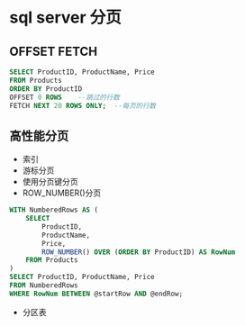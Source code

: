 
# sql server 分页

## OFFSET FETCH

```SQL
SELECT ProductID, ProductName, Price
FROM Products
ORDER BY ProductID
OFFSET 0 ROWS    --跳过的行数
FETCH NEXT 20 ROWS ONLY;  --每页的行数
```

## 高性能分页
+ 索引
+ 游标分页
+ 使用分页键分页
+ ROW_NUMBER()分页
```sql
WITH NumberedRows AS (
    SELECT
        ProductID,
        ProductName,
        Price,
        ROW_NUMBER() OVER (ORDER BY ProductID) AS RowNum
    FROM Products
)
SELECT ProductID, ProductName, Price
FROM NumberedRows
WHERE RowNum BETWEEN @startRow AND @endRow;

```
+ 分区表